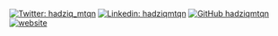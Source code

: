 [![Twitter: hadziq_mtqn](https://img.shields.io/twitter/follow/hadziq_mtqn?style=social)](https://twitter.com/hadziq_mtqn)
[![Linkedin: hadziqmtqn](https://img.shields.io/badge/-hadziqmtqn-blue?style=flat-square&logo=Linkedin&logoColor=white&link=https://www.linkedin.com/in/hadziqmtqn/)](https://www.linkedin.com/in/hadziqmtqn/)
[![GitHub hadziqmtqn](https://img.shields.io/github/followers/hadziqmtqn?label=follow&style=social)](https://github.com/hadziqmtqn)
[![website](https://img.shields.io/badge/Blog-bekenweb.com-2648ff?style=flat-square&logo=google-chrome)](https://www.bekenweb.com)

<!---
hadziqmtqn/hadziqmtqn is a ✨ special ✨ repository because its `README.md` (this file) appears on your GitHub profile.
You can click the Preview link to take a look at your changes.
--->
